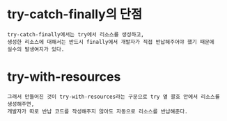# try-catch-finally의 단점
    try-catch-finally에서는 try에서 리소스를 생성하고, 
    생성한 리소스에 대해서는 반드시 finally에서 개발자가 직접 반납해주어야 했기 때문에
    실수의 발생여지가 있다.

# try-with-resources
    그래서 만들어진 것이 try-with-resources라는 구문으로 try 옆 괄호 안에서 리소스를 생성해주면,
    개발자가 따로 반납 코드를 작성해주지 않아도 자동으로 리소스를 반납해준다.
